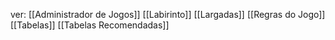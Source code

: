 ver:
	[[Administrador de Jogos]]
	[[Labirinto]]
	[[Largadas]]
	[[Regras do Jogo]]
	[[Tabelas]]
	[[Tabelas Recomendadas]]